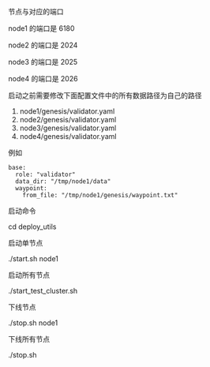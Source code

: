节点与对应的端口

node1 的端口是 6180

node2 的端口是 2024

node3 的端口是 2025

node4 的端口是 2026

启动之前需要修改下面配置文件中的所有数据路径为自己的路径

1. node1/genesis/validator.yaml
2. node2/genesis/validator.yaml
3. node3/genesis/validator.yaml
4. node4/genesis/validator.yaml

例如
```
base:
  role: "validator"
  data_dir: "/tmp/node1/data"
  waypoint:
    from_file: "/tmp/node1/genesis/waypoint.txt"
```


启动命令

cd deploy_utils

启动单节点

./start.sh node1

启动所有节点

./start_test_cluster.sh

下线节点

./stop.sh node1

下线所有节点

./stop.sh